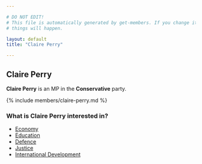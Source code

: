 ```yaml
---

# DO NOT EDIT!
# This file is automatically generated by get-members. If you change it, bad
# things will happen.

layout: default
title: "Claire Perry"

---
```


## Claire Perry

**Claire Perry** is an MP in the **Conservative** party.

{% include members/claire-perry.md %}

### What is Claire Perry interested in?


* [Economy](/interests/economy.html)
* [Education](/interests/education.html)
* [Defence](/interests/defence.html)
* [Justice](/interests/justice.html)
* [International Development](/interests/international-development.html)
